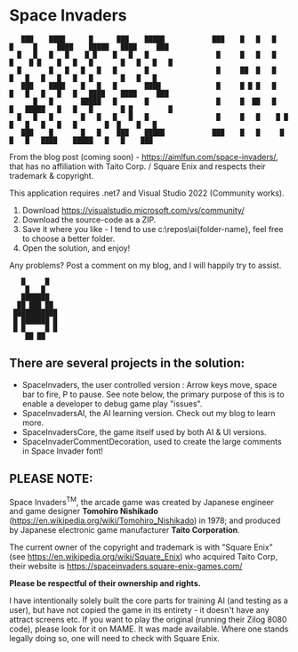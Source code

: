 # Space Invaders

       ███    ████      █      ███    █████            ███    █   █   █   █     █     ████    █████   ████     ███ 
      █   █   █   █    █ █    █   █   █                 █     █   █   █   █    █ █    █   █   █       █   █   █   █
      █       █   █   █   █   █       █                 █     ██  █   █   █   █   █   █   █   █       █   █   █
       ███    ████    █   █   █       ████              █     █ █ █   █   █   █   █   █   █   ████    ████     ███
          █   █       █████   █       █                 █     █  ██   █   █   █████   █   █   █       █ █         █
      █   █   █       █   █   █   █   █                 █     █   █    █ █    █   █   █   █   █       █  █    █   █
       ███    █       █   █    ███    █████            ███    █   █     █     █   █   ████    █████   █   █    ███      


From the blog post (coming soon) - https://aimlfun.com/space-invaders/, that has no affiliation with Taito Corp. / Square Enix and respects their trademark & copyright.

This application requires .net7 and Visual Studio 2022 (Community works).

1. Download https://visualstudio.microsoft.com/vs/community/
2. Download the source-code as a ZIP. 
3. Save it where you like - I tend to use c:\repos\ai\{folder-name}, feel free to choose a better folder.
4. Open the solution, and enjoy!

Any problems? Post a comment on my blog, and I will happily try to assist.

       █     █    
        █   █     
       ███████    
      ██ ███ ██   
     ███████████  
     █ ███████ █  
     █ █     █ █  
        ██ ██     

## There are several projects in the solution:
- SpaceInvaders, the user controlled version : Arrow keys move, space bar to fire, P to pause. See note below, the primary purpose of this is to enable a developer to debug game play "issues".
- SpaceInvadersAI, the AI learning version. Check out my blog to learn more. 
- SpaceInvadersCore, the game itself used by both AI & UI versions.
- SpaceInvaderCommentDecoration, used to create the large comments in Space Invader font!


## PLEASE NOTE:

Space Invaders<sup>TM</sup>, the arcade game was created by Japanese engineer and game designer **Tomohiro Nishikado** (https://en.wikipedia.org/wiki/Tomohiro_Nishikado) in 1978; and produced by Japanese electronic game manufacturer **Taito Corporation**. 

The current owner of the copyright and trademark is with "Square Enix" (see https://en.wikipedia.org/wiki/Square_Enix) who acquired Taito Corp, their website is https://spaceinvaders.square-enix-games.com/

**Please be respectful of their ownership and rights.**

I have intentionally solely built the core parts for training AI (and testing as a user), but have not copied the game in its entirety - it doesn't have any attract screens etc. 
If you want to play the original (running their Zilog 8080 code), please look for it on MAME. It was made available. Where one stands legally doing so, one will need to check with Square Enix.